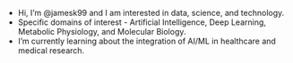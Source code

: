 - Hi, I’m @jamesk99 and I am interested in data, science, and technology.
- Specific domains of interest - Artificial Intelligence, Deep Learning, Metabolic Physiology, and Molecular Biology.
- I’m currently learning about the integration of AI/ML in healthcare and medical research.

<!---
jamesk99/jamesk99 is a ✨ special ✨ repository because its `README.md` (this file) appears on your GitHub profile.
You can click the Preview link to take a look at your changes.
--->
